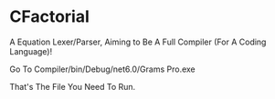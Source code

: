 # CFactorial
A Equation Lexer/Parser, Aiming to Be A Full Compiler (For A Coding Language)!

Go To Compiler/bin/Debug/net6.0/Grams Pro.exe

That's The File You Need To Run.
